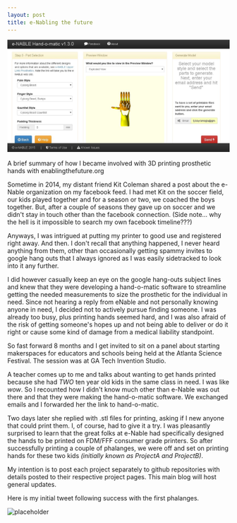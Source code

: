 ```yaml
---
layout: post
title: e-Nabling the future
---
```


![placeholder](https://github.com/tanju-b/tanju-b.github.io/blob/master/_posts/Images/Handomatic_Capture.JPG?raw=true "Handomatic screen capture")

<div class="message">
  A brief summary of how I became involved with 3D printing prosthetic hands with enablingthefuture.org
</div>

Sometime in 2014, my distant friend Kit Coleman shared a post about the e-Nable organization on my facebook feed.  I had met Kit on the soccer field, our kids played together and for a season or two, we coached the boys together.  But, after a couple of seasons they gave up on soccer and we didn't stay in touch other than the facebook connection. (Side note... why the hell is it impossible to search my own facebook timeline???)


Anyways, I was intrigued at putting my printer to good use and registered right away. And then.  I don't recall that anything happened, 
I never heard anything from them, other than occasionally getting spammy invites to google hang outs that I always ignored as I was easily sidetracked to look into it any further.

I did however casually keep an eye on the google hang-outs subject lines and knew that they were developing a hand-o-matic software to streamline getting the needed measurements to size the prosthetic for the individual in need. 
Since not hearing a reply from eNable and not personally knowing anyone in need, I decided not to actively pursue finding someone.  I was already too busy, plus printing hands seemed hard, and I was also afraid of the risk of getting someone's hopes up and not being able to deliver or do it right or cause some kind of damage from a medical liability standpoint.   

So fast forward 8 months and I get invited to sit on a panel about starting makerspaces for educators and schools being held at the Atlanta Science Festival.  The session was at GA Tech Invention Studio.
 

A teacher comes up to me and talks about wanting to get hands printed because she had *TWO* ten year old kids in the same class in need.  I was like *wow*.  So I recounted how I didn't know much other than e-Nable was out there and that they were making the hand-o-matic software.  We exchanged emails and I forwarded her the link to hand-o-matic.   

Two days later she replied with .stl files for printing, asking if I new anyone that could print them.  I, of course, had to give it a try.   I was pleasantly surprised to learn that the great folks at e-Nable had specifically designed the hands to be printed on FDM/FFF consumer grade printers.  So after successfully printing a couple of phalanges, we were off and set on printing hands for these two kids *(initially known as ProjectA and ProjectB)*.  

My intention is to post each project separately to github repositories with details posted to their respective project pages.   This main blog will host general updates.

Here is my initial tweet following success with the first phalanges.

![placeholder](https://github.com/tanju-b/tanju-b.github.io/blob/master/_posts/Images/first-phalanges_Capture.JPG?raw=true "first phalanges print")

